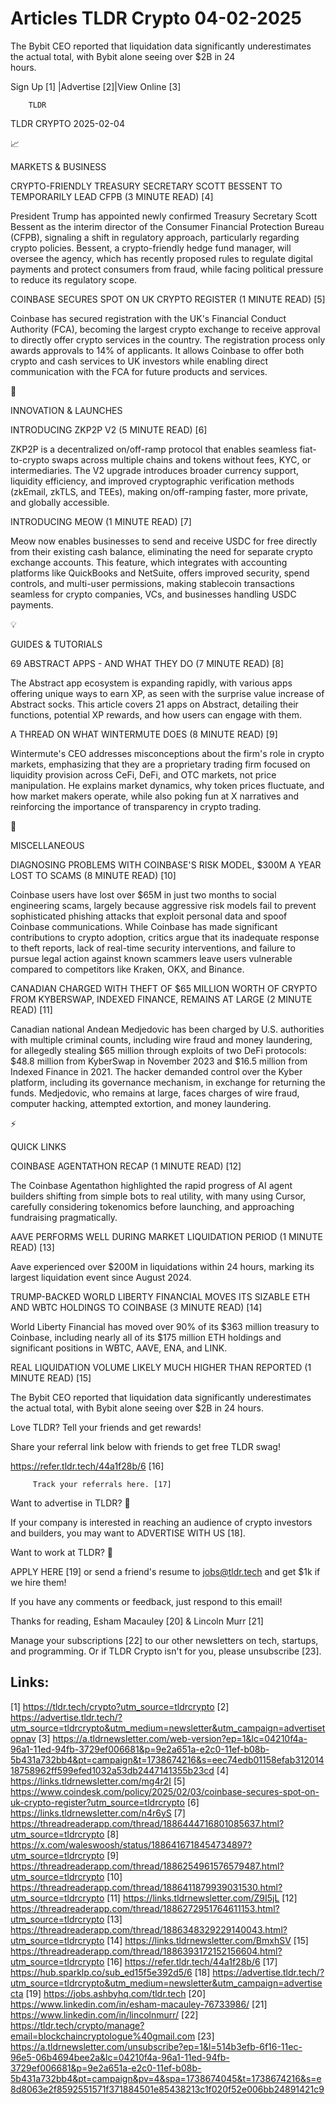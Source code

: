 # Articles TLDR Crypto 04-02-2025

The Bybit CEO reported that liquidation data significantly
underestimates the actual total, with Bybit alone seeing over $2B in
24
hours. ‌ ‌ ‌ ‌ ‌ ‌ ‌ ‌ ‌ ‌ ‌ ‌ ‌ ‌ ‌ ‌ ‌ ‌ ‌ ‌ ‌ ‌ ‌ ‌ ‌ ‌  ‌ ‌ ‌ ‌ ‌ ‌ ‌ ‌ ‌ ‌ ‌ ‌ ‌ ‌ ‌ ‌ ‌ ‌ ‌ ‌ ‌ ‌ ‌ ‌ ‌ ‌ 


 Sign Up [1] |Advertise [2]|View Online [3] 

		TLDR 

TLDR CRYPTO 2025-02-04

📈 

MARKETS & BUSINESS

 CRYPTO-FRIENDLY TREASURY SECRETARY SCOTT BESSENT TO TEMPORARILY LEAD
CFPB (3 MINUTE READ) [4] 

 President Trump has appointed newly confirmed Treasury Secretary
Scott Bessent as the interim director of the Consumer Financial
Protection Bureau (CFPB), signaling a shift in regulatory approach,
particularly regarding crypto policies. Bessent, a crypto-friendly
hedge fund manager, will oversee the agency, which has recently
proposed rules to regulate digital payments and protect consumers from
fraud, while facing political pressure to reduce its regulatory scope.


 COINBASE SECURES SPOT ON UK CRYPTO REGISTER (1 MINUTE READ) [5] 

 Coinbase has secured registration with the UK's Financial Conduct
Authority (FCA), becoming the largest crypto exchange to receive
approval to directly offer crypto services in the country. The
registration process only awards approvals to 14% of applicants. It
allows Coinbase to offer both crypto and cash services to UK investors
while enabling direct communication with the FCA for future products
and services. 

🚀 

INNOVATION & LAUNCHES

 INTRODUCING ZKP2P V2 (5 MINUTE READ) [6] 

 ZKP2P is a decentralized on/off-ramp protocol that enables seamless
fiat-to-crypto swaps across multiple chains and tokens without fees,
KYC, or intermediaries. The V2 upgrade introduces broader currency
support, liquidity efficiency, and improved cryptographic verification
methods (zkEmail, zkTLS, and TEEs), making on/off-ramping faster, more
private, and globally accessible. 

 INTRODUCING MEOW (1 MINUTE READ) [7] 

 Meow now enables businesses to send and receive USDC for free
directly from their existing cash balance, eliminating the need for
separate crypto exchange accounts. This feature, which integrates with
accounting platforms like QuickBooks and NetSuite, offers improved
security, spend controls, and multi-user permissions, making
stablecoin transactions seamless for crypto companies, VCs, and
businesses handling USDC payments. 

💡 

GUIDES & TUTORIALS

 69 ABSTRACT APPS - AND WHAT THEY DO (7 MINUTE READ) [8] 

 The Abstract app ecosystem is expanding rapidly, with various apps
offering unique ways to earn XP, as seen with the surprise value
increase of Abstract socks. This article covers 21 apps on Abstract,
detailing their functions, potential XP rewards, and how users can
engage with them. 

 A THREAD ON WHAT WINTERMUTE DOES (8 MINUTE READ) [9] 

 Wintermute's CEO addresses misconceptions about the firm's role in
crypto markets, emphasizing that they are a proprietary trading firm
focused on liquidity provision across CeFi, DeFi, and OTC markets, not
price manipulation. He explains market dynamics, why token prices
fluctuate, and how market makers operate, while also poking fun at X
narratives and reinforcing the importance of transparency in crypto
trading. 

🦄 

MISCELLANEOUS

 DIAGNOSING PROBLEMS WITH COINBASE'S RISK MODEL, $300M A YEAR LOST TO
SCAMS (8 MINUTE READ) [10] 

 Coinbase users have lost over $65M in just two months to social
engineering scams, largely because aggressive risk models fail to
prevent sophisticated phishing attacks that exploit personal data and
spoof Coinbase communications. While Coinbase has made significant
contributions to crypto adoption, critics argue that its inadequate
response to theft reports, lack of real-time security interventions,
and failure to pursue legal action against known scammers leave users
vulnerable compared to competitors like Kraken, OKX, and Binance. 

 CANADIAN CHARGED WITH THEFT OF $65 MILLION WORTH OF CRYPTO FROM
KYBERSWAP, INDEXED FINANCE, REMAINS AT LARGE (2 MINUTE READ) [11] 

 Canadian national Andean Medjedovic has been charged by U.S.
authorities with multiple criminal counts, including wire fraud and
money laundering, for allegedly stealing $65 million through exploits
of two DeFi protocols: $48.8 million from KyberSwap in November 2023
and $16.5 million from Indexed Finance in 2021. The hacker demanded
control over the Kyber platform, including its governance mechanism,
in exchange for returning the funds. Medjedovic, who remains at large,
faces charges of wire fraud, computer hacking, attempted extortion,
and money laundering. 

⚡ 

QUICK LINKS

 COINBASE AGENTATHON RECAP (1 MINUTE READ) [12] 

 The Coinbase Agentathon highlighted the rapid progress of AI agent
builders shifting from simple bots to real utility, with many using
Cursor, carefully considering tokenomics before launching, and
approaching fundraising pragmatically. 

 AAVE PERFORMS WELL DURING MARKET LIQUIDATION PERIOD (1 MINUTE READ)
[13] 

 Aave experienced over $200M in liquidations within 24 hours, marking
its largest liquidation event since August 2024. 

 TRUMP-BACKED WORLD LIBERTY FINANCIAL MOVES ITS SIZABLE ETH AND WBTC
HOLDINGS TO COINBASE (3 MINUTE READ) [14] 

 World Liberty Financial has moved over 90% of its $363 million
treasury to Coinbase, including nearly all of its $175 million ETH
holdings and significant positions in WBTC, AAVE, ENA, and LINK. 

 REAL LIQUIDATION VOLUME LIKELY MUCH HIGHER THAN REPORTED (1 MINUTE
READ) [15] 

 The Bybit CEO reported that liquidation data significantly
underestimates the actual total, with Bybit alone seeing over $2B in
24 hours. 

Love TLDR? Tell your friends and get rewards!

 Share your referral link below with friends to get free TLDR swag! 

 https://refer.tldr.tech/44a1f28b/6 [16] 

		 Track your referrals here. [17] 

Want to advertise in TLDR? 📰

 If your company is interested in reaching an audience of crypto
investors and builders, you may want to ADVERTISE WITH US [18]. 

Want to work at TLDR? 💼

 APPLY HERE [19] or send a friend's resume to jobs@tldr.tech and get
$1k if we hire them! 

 If you have any comments or feedback, just respond to this email! 

Thanks for reading, 
Esham Macauley [20] & Lincoln Murr [21] 

 Manage your subscriptions [22] to our other newsletters on tech,
startups, and programming. Or if TLDR Crypto isn't for you, please
unsubscribe [23]. 

 

Links:
------
[1] https://tldr.tech/crypto?utm_source=tldrcrypto
[2] https://advertise.tldr.tech/?utm_source=tldrcrypto&utm_medium=newsletter&utm_campaign=advertisetopnav
[3] https://a.tldrnewsletter.com/web-version?ep=1&lc=04210f4a-96a1-11ed-94fb-3729ef006681&p=9e2a651a-e2c0-11ef-b08b-5b431a732bb4&pt=campaign&t=1738674216&s=eec74edb01158efab31201418758962ff599efed1032a53db2447141355b23cd
[4] https://links.tldrnewsletter.com/mg4r2I
[5] https://www.coindesk.com/policy/2025/02/03/coinbase-secures-spot-on-uk-crypto-register?utm_source=tldrcrypto
[6] https://links.tldrnewsletter.com/n4r6yS
[7] https://threadreaderapp.com/thread/1886444716801085637.html?utm_source=tldrcrypto
[8] https://x.com/waleswoosh/status/1886416718454734897?utm_source=tldrcrypto
[9] https://threadreaderapp.com/thread/1886254961576579487.html?utm_source=tldrcrypto
[10] https://threadreaderapp.com/thread/1886411879939031530.html?utm_source=tldrcrypto
[11] https://links.tldrnewsletter.com/Z9I5jL
[12] https://threadreaderapp.com/thread/1886272951764611153.html?utm_source=tldrcrypto
[13] https://threadreaderapp.com/thread/1886348329229140043.html?utm_source=tldrcrypto
[14] https://links.tldrnewsletter.com/BmxhSV
[15] https://threadreaderapp.com/thread/1886393172152156604.html?utm_source=tldrcrypto
[16] https://refer.tldr.tech/44a1f28b/6
[17] https://hub.sparklp.co/sub_ed15f5e392d5/6
[18] https://advertise.tldr.tech/?utm_source=tldrcrypto&utm_medium=newsletter&utm_campaign=advertisecta
[19] https://jobs.ashbyhq.com/tldr.tech
[20] https://www.linkedin.com/in/esham-macauley-76733986/
[21] https://www.linkedin.com/in/lincolnmurr/
[22] https://tldr.tech/crypto/manage?email=blockchaincryptologue%40gmail.com
[23] https://a.tldrnewsletter.com/unsubscribe?ep=1&l=514b3efb-6f16-11ec-96e5-06b4694bee2a&lc=04210f4a-96a1-11ed-94fb-3729ef006681&p=9e2a651a-e2c0-11ef-b08b-5b431a732bb4&pt=campaign&pv=4&spa=1738674045&t=1738674216&s=e8d8063e2f8592551571f371884501e85438213c1f020f52e006bb24891421c9